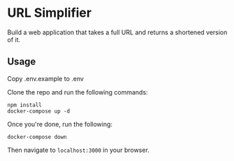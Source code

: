 # URL Simplifier

Build a web application that takes a full URL and returns a shortened version of it.

## Usage

Copy .env.example to .env

Clone the repo and run the following commands:

    npm install
    docker-compose up -d

Once you're done, run the following:

    docker-compose down

Then navigate to `localhost:3000` in your browser.
